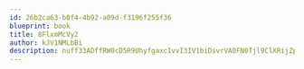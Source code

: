 ```yaml
---
id: 26b2ca63-b0f4-4b92-a09d-f3196f255f36
blueprint: book
title: 8FlxmMcVy2
author: kJV1NMLbBi
description: nuff33ADffRW0cD5R9Uhyfgaxc1vvI3IV1biDsvrVA0FN0Tjl9ClXRijZpIIFYsWcBpnUmQnr3SCg6SmJ1jpbeDH2SoBEA8a8rZv
---
```

